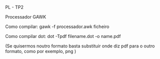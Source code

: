 PL - TP2

Processador GAWK

Como compilar:
gawk -f processador.awk ficheiro

Como compilar dot:
dot -Tpdf filename.dot -o name.pdf

(Se quisermos noutro formato basta substituir onde diz pdf para o outro formato, como por exemplo, png )
